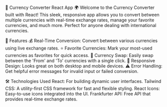 💱 Currency Converter React App 🌍
Welcome to the Currency Converter built with React! This sleek, responsive app allows you to convert between multiple currencies with real-time exchange rates, manage your favorite currencies, and much more. Perfect for anyone dealing with international currencies.

🚀 Features
💰 Real-Time Conversion: Convert between various currencies using live exchange rates.
⭐ Favorite Currencies: Mark your most-used currencies as favorites for quick access.
🔄 Currency Swap: Easily swap between the 'From' and 'To' currencies with a single click.
📱 Responsive Design: Looks great on both desktop and mobile devices.
⚠️ Error Handling: Get helpful error messages for invalid input or failed conversion.

🛠 Technologies Used
React: For building dynamic user interfaces.
Tailwind CSS: A utility-first CSS framework for fast and flexible styling.
React Icons: Easy-to-use icons integrated into the UI.
Frankfurter API: Free API that provides real-time exchange rates.